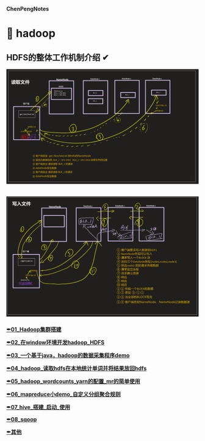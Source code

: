 **ChenPengNotes**

# 📕 hadoop

## HDFS的整体工作机制介绍 ✔
![读取文件](https://raw.githubusercontent.com/shutter-cp/imgBed/master/img/20190527194011.png)

![写入文件](https://raw.githubusercontent.com/shutter-cp/imgBed/master/img/20190527194112.png)
---------------

 **[✒01_Hadoop集群搭建](01.md)**		


 **[✒02_在window环境开发hadoop_HDFS](02.md)**		


 **[✒03_一个基于java，hadoop的数据采集程序demo](03.md)**		


 **[✒04_hadoop_读取hdfs在本地统计单词并将结果放回hdfs](04.md)**		


 **[✒05_hadoop_wordcounts_yarn的配置_mr的简单使用](05.md)**		


 **[✒06_mapreduce小demo_自定义分组聚合规则](06.md)**		


 **[✒07_hive_搭建_启动_使用](07.md)**		


 **[✒08_sqoop](08.md)**	


 **[✒其他](09.md)**	
 




